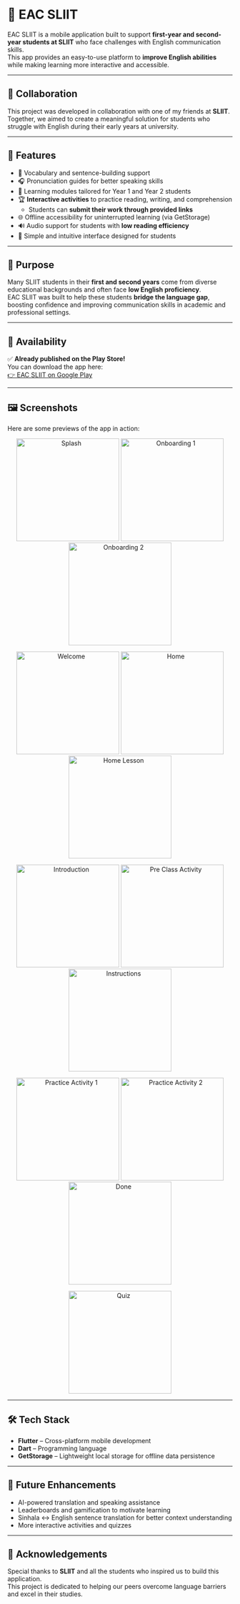# 📘 EAC SLIIT

EAC SLIIT is a mobile application built to support **first-year and second-year students at SLIIT** who face challenges with English communication skills.  
This app provides an easy-to-use platform to **improve English abilities** while making learning more interactive and accessible.

---

## 👥 Collaboration
This project was developed in collaboration with one of my friends at **SLIIT**. Together, we aimed to create a meaningful solution for students who struggle with English during their early years at university.

---

## 🚀 Features
- 📝 Vocabulary and sentence-building support
- 🎧 Pronunciation guides for better speaking skills
- 📖 Learning modules tailored for Year 1 and Year 2 students
- 🏆 **Interactive activities** to practice reading, writing, and comprehension
    - Students can **submit their work through provided links**
- 🌐 Offline accessibility for uninterrupted learning (via GetStorage)
- 🔊 Audio support for students with **low reading efficiency**
- 📱 Simple and intuitive interface designed for students

---

## 🎯 Purpose
Many SLIIT students in their **first and second years** come from diverse educational backgrounds and often face **low English proficiency**.  
EAC SLIIT was built to help these students **bridge the language gap**, boosting confidence and improving communication skills in academic and professional settings.

---

## 📲 Availability
✅ **Already published on the Play Store!**  
You can download the app here:  
[👉 EAC SLIIT on Google Play](https://play.google.com/store/apps/details?id=com.effective.academicsliit)

---

## 🖼️ Screenshots

Here are some previews of the app in action:
<p align="center">
  <img src="screenshots/splash.jpg" width="230" alt="Splash"/>
  <img src="screenshots/onboarding1.jpg" width="230" alt="Onboarding 1"/>
  <img src="screenshots/onboarding2.jpg" width="230" alt="Onboarding 2"/>
  
</p>
<p align="center">
<img src="screenshots/welcome.jpg" width="230" alt="Welcome"/>
  <img src="screenshots/home.jpg" width="230" alt="Home"/>
<img src="screenshots/home_lesson.jpg" width="230" alt="Home Lesson"/>
</p>
<p align="center">
<img src="screenshots/intro.jpg" width="230" alt="Introduction"/>
  <img src="screenshots/preclass_activity.jpg" width="230" alt="Pre Class Activity"/>
<img src="screenshots/instructions.jpg" width="230" alt="Instructions"/>
</p>

<p align="center">
<img src="screenshots/practice_activity.jpg" width="230" alt="Practice Activity 1"/>
  <img src="screenshots/practice_activity2.jpg" width="230" alt="Practice Activity 2"/>
<img src="screenshots/done.jpg" width="230" alt="Done"/>

</p>
<p align="center">
<img src="screenshots/quiz.jpg" width="230" alt="Quiz"/>
 

</p>




---

## 🛠️ Tech Stack
- **Flutter** – Cross-platform mobile development
- **Dart** – Programming language
- **GetStorage** – Lightweight local storage for offline data persistence

---

## 📌 Future Enhancements
- AI-powered translation and speaking assistance
- Leaderboards and gamification to motivate learning
- Sinhala ↔ English sentence translation for better context understanding
- More interactive activities and quizzes

---

## 🙌 Acknowledgements
Special thanks to **SLIIT** and all the students who inspired us to build this application.  
This project is dedicated to helping our peers overcome language barriers and excel in their studies.  
